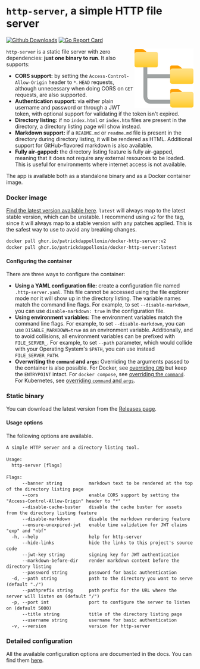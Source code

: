 # `http-server`, a simple HTTP file server

[![Github Downloads](https://img.shields.io/github/downloads/patrickdappollonio/http-server/total?color=orange&label=github%20downloads)](https://github.com/patrickdappollonio/http-server/releases)
[![Go Report Card](https://goreportcard.com/badge/github.com/patrickdappollonio/http-server)](https://goreportcard.com/report/github.com/patrickdappollonio/http-server)

<img src="internal/server/assets/file-server.svg" width="160" align="right" /> `http-server` is a static file server with zero dependencies: **just one binary to run**. It also supports:

* **CORS support:** by setting the `Access-Control-Allow-Origin` header to `*`. `HEAD` requests, although unnecessary when doing CORS on `GET` requests, are also supported.
* **Authentication support:** via either plain username and password or through a JWT token, with optional support for validating if the token isn't expired.
* **Directory listing:** if no `index.html` or `index.htm` files are present in the directory, a directory listing page will show instead.
* **Markdown support:** if a `README.md` or `readme.md` file is present in the directory during directory listing, it will be rendered as HTML. Additional support for GitHub-flavored markdown is also available.
* **Fully air-gapped:** the directory listing feature is fully air-gapped, meaning that it does not require any external resources to be loaded. This is useful for environments where internet access is not available.

The app is available both as a standalone binary and as a Docker container image.

### Docker image

[Find the latest version available here](https://github.com/users/patrickdappollonio/packages/container/package/docker-http-server). `latest` will always map to the latest stable version, which can be unstable. I recommend using `v2` for the tag, since it will always map to a stable version with any patches applied. This is the safest way to use to avoid any breaking changes.

```bash
docker pull ghcr.io/patrickdappollonio/docker-http-server:v2
docker pull ghcr.io/patrickdappollonio/docker-http-server:latest
```

#### Configuring the container

There are three ways to configure the container:

* **Using a YAML configuration file:** create a configuration file named `.http-server.yaml`. This file cannot be accessed using the file explorer mode nor it will show up in the directory listing. The variable names match the command line flags. For example, to set `--disable-markdown`, you can use `disable-markdown: true` in the configuration file.
* **Using environment variables:** The environment variables match the command line flags. For example, to set `--disable-markdown`, you can use `DISABLE_MARKDOWN=true` as an environment variable. Additionally, and to avoid collisions, all environment variables can be prefixed with `FILE_SERVER_`. For example, to set `--path` parameter, which would collide with your Operating System's `$PATH`, you can use instead `FILE_SERVER_PATH`.
* **Overwriting the `command` and `args`:** Overriding the arguments passed to the container is also possible. For Docker, see [overriding `CMD`](https://docs.docker.com/engine/reference/run/#cmd-default-command-or-options) but keep the `ENTRYPOINT` intact. For `docker compose`, see [overriding the `command`](https://docs.docker.com/compose/compose-file/#command). For Kubernetes, see [overriding `command` and `args`](https://kubernetes.io/docs/tasks/inject-data-application/define-command-argument-container/).

### Static binary

You can download the latest version from the [Releases page](https://github.com/patrickdappollonio/http-server/releases).

#### Usage options

The following options are available.

```text
A simple HTTP server and a directory listing tool.

Usage:
  http-server [flags]

Flags:
      --banner string          markdown text to be rendered at the top of the directory listing page
      --cors                   enable CORS support by setting the "Access-Control-Allow-Origin" header to "*"
      --disable-cache-buster   disable the cache buster for assets from the directory listing feature
      --disable-markdown       disable the markdown rendering feature
      --ensure-unexpired-jwt   enable time validation for JWT claims "exp" and "nbf"
  -h, --help                   help for http-server
      --hide-links             hide the links to this project's source code
      --jwt-key string         signing key for JWT authentication
      --markdown-before-dir    render markdown content before the directory listing
      --password string        password for basic authentication
  -d, --path string            path to the directory you want to serve (default "./")
      --pathprefix string      path prefix for the URL where the server will listen on (default "/")
  -p, --port int               port to configure the server to listen on (default 5000)
      --title string           title of the directory listing page
      --username string        username for basic authentication
  -v, --version                version for http-server
```

### Detailed configuration

All the available configuration options are documented in the docs. You can find them [here](docs/).
